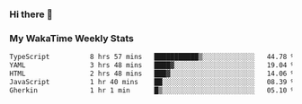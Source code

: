 ### Hi there 👋

<!--
**royschrauwen/royschrauwen** is a ✨ _special_ ✨ repository because its `README.md` (this file) appears on your GitHub profile.

Here are some ideas to get you started:

- 🔭 I’m currently working on ...
- 🌱 I’m currently learning ...
- 👯 I’m looking to collaborate on ...
- 🤔 I’m looking for help with ...
- 💬 Ask me about ...
- 📫 How to reach me: ...
- 😄 Pronouns: ...
- ⚡ Fun fact: ...
-->


### My WakaTime Weekly Stats
<!--START_SECTION:waka-->

```txt
TypeScript          8 hrs 57 mins   ███████████▒░░░░░░░░░░░░░   44.78 %
YAML                3 hrs 48 mins   ████▓░░░░░░░░░░░░░░░░░░░░   19.04 %
HTML                2 hrs 48 mins   ███▓░░░░░░░░░░░░░░░░░░░░░   14.06 %
JavaScript          1 hr 40 mins    ██░░░░░░░░░░░░░░░░░░░░░░░   08.39 %
Gherkin             1 hr 1 min      █▒░░░░░░░░░░░░░░░░░░░░░░░   05.10 %
```

<!--END_SECTION:waka-->
